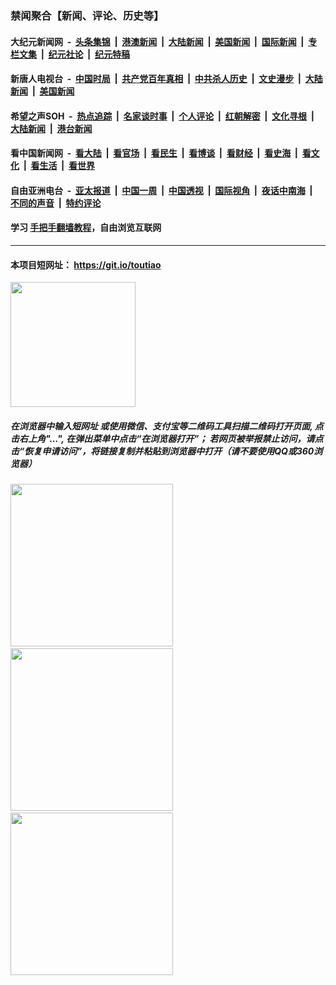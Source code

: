 ### 禁闻聚合【新闻、评论、历史等】

#### 大纪元新闻网 &nbsp;-&nbsp; [头条集锦](indexes/E头条集锦.md?t=02120902) &nbsp;|&nbsp; [港澳新闻](indexes/E港澳新闻.md?t=02120902)  &nbsp;|&nbsp; [大陆新闻](indexes/E大陆新闻.md?t=02120902) &nbsp;|&nbsp; [美国新闻](indexes/E美国新闻.md?t=02120902) &nbsp;|&nbsp; [国际新闻](indexes/E国际新闻.md?t=02120902) &nbsp;|&nbsp; [专栏文集](indexes/E专栏文集.md?t=02120902) &nbsp;|&nbsp; [纪元社论](indexes/E纪元社论.md?t=02120902) &nbsp;|&nbsp; [纪元特稿](indexes/E纪元特稿.md?t=02120902) 

#### 新唐人电视台 &nbsp;-&nbsp; [中国时局](indexes/N中国时局.md?t=02120902) &nbsp;|&nbsp; [共产党百年真相](indexes/N共产党百年真相.md?t=02120902) &nbsp;|&nbsp; [中共杀人历史](indexes/N中共杀人历史.md?t=02120902) &nbsp;|&nbsp; [文史漫步](indexes/N文史漫步.md?t=02120902) &nbsp;|&nbsp; [大陆新闻](indexes/N大陆新闻.md?t=02120902) &nbsp;|&nbsp; [美国新闻](indexes/N美国新闻.md?t=02120902)

#### 希望之声SOH &nbsp;-&nbsp; [热点追踪](indexes/H热点追踪.md?t=02120902) &nbsp;|&nbsp; [名家谈时事](indexes/H名家谈时事.md?t=02120902) &nbsp;|&nbsp; [个人评论](indexes/H个人评论.md?t=02120902)  &nbsp;|&nbsp; [红朝解密](indexes/H红朝解密.md?t=02120902) &nbsp;|&nbsp; [文化寻根](indexes/H文化寻根.md?t=02120902) &nbsp;|&nbsp; [大陆新闻](indexes/H大陆新闻.md?t=02120902) &nbsp;|&nbsp; [港台新闻](indexes/H港台新闻.md?t=02120902)

#### 看中国新闻网 &nbsp;-&nbsp; [看大陆](indexes/S看大陆.md?t=02120902) &nbsp;|&nbsp; [看官场](indexes/S看官场.md?t=02120902) &nbsp;|&nbsp; [看民生](indexes/S看民生.md?t=02120902)  &nbsp;|&nbsp; [看博谈](indexes/S看博谈.md?t=02120902) &nbsp;|&nbsp; [看财经](indexes/S看财经.md?t=02120902) &nbsp;|&nbsp; [看史海](indexes/S看史海.md?t=02120902) &nbsp;|&nbsp; [看文化](indexes/S看文化.md?t=02120902) &nbsp;|&nbsp; [看生活](indexes/S看生活.md?t=02120902) &nbsp;|&nbsp; [看世界](indexes/S看世界.md?t=02120902)

#### 自由亚洲电台 &nbsp;-&nbsp; [亚太报道](indexes/R亚太报道.md?t=02120902) &nbsp;|&nbsp; [中国一周](indexes/R中国一周.md?t=02120902) &nbsp;|&nbsp; [中国透视](indexes/R中国透视.md?t=02120902)  &nbsp;|&nbsp; [国际视角](indexes/R国际视角.md?t=02120902) &nbsp;|&nbsp; [夜话中南海](indexes/R夜话中南海.md?t=02120902) &nbsp;|&nbsp; [不同的声音](indexes/R不同的声音.md?t=02120902) &nbsp;|&nbsp; [特约评论](indexes/R特约评论.md?t=02120902)

#### 学习 [手把手翻墙教程](https://github.com/gfw-breaker/guides/wiki)，自由浏览互联网

----

#### 本项目短网址： https://git.io/toutiao
<img src="https://raw.githubusercontent.com/gfw-breaker/banned-news/master/scripts/img/qr.png" width="200px"/>  

##### 在浏览器中输入短网址 或使用微信、支付宝等二维码工具扫描二维码打开页面, 点击右上角"...", 在弹出菜单中点击“在浏览器打开”； 若网页被举报禁止访问，请点击“恢复申请访问”，将链接复制并粘贴到浏览器中打开（请不要使用QQ或360浏览器）

<img src="https://raw.githubusercontent.com/gfw-breaker/banned-news/master/scripts/img/1.png" width="260px"/> &nbsp; <img src="https://raw.githubusercontent.com/gfw-breaker/banned-news/master/scripts/img/2.png" width="260px"/> &nbsp; <img src="https://raw.githubusercontent.com/gfw-breaker/banned-news/master/scripts/img/3.png" width="260px"/>
